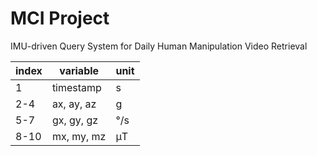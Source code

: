 # MCI Project

IMU-driven Query System for Daily Human Manipulation Video Retrieval

| index    | variable         | unit    |
| ---- | ---------- | ----- |
| 1    | timestamp  | s |
| 2-4  | ax, ay, az | g     |
| 5-7  | gx, gy, gz | °/s   |
| 8-10 | mx, my, mz | μT    |
